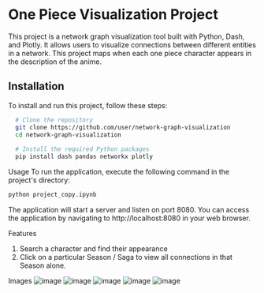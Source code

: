 # One Piece Visualization Project

This project is a network graph visualization tool built with Python, Dash, and Plotly. It allows users to visualize connections between different entities in a network.
This project maps when each one piece character appears in the description of the anime.

## Installation 

To install and run this project, follow these steps:

```bash 
  # Clone the repository
  git clone https://github.com/user/network-graph-visualization
  cd network-graph-visualization
  
  # Install the required Python packages
  pip install dash pandas networkx plotly
```

Usage
To run the application, execute the following command in the project's directory:
```bash
python project_copy.ipynb
```
The application will start a server and listen on port 8080. You can access the application by navigating to http://localhost:8080 in your web browser.

Features
1. Search a character and find their appearance
2. Click on a particular Season / Saga to view all connections in that Season alone.
   
Images
![image](https://github.com/ramyaaprasath/OnePiece-Visualization/assets/75536064/e1ddda0e-42be-4da4-90d5-a03c7b64c6e5)
![image](https://github.com/ramyaaprasath/OnePiece-Visualization/assets/75536064/01ca117d-2796-4a97-8ac1-aa3208e992a1)
![image](https://github.com/ramyaaprasath/OnePiece-Visualization/assets/75536064/7c66dcc8-9bb7-4dd0-b9d3-f7e9923f6f31)
![image](https://github.com/ramyaaprasath/OnePiece-Visualization/assets/75536064/956c5301-8f02-42c2-8408-59eed9966888)
![image](https://github.com/ramyaaprasath/OnePiece-Visualization/assets/75536064/8c0e9aed-2613-4e00-a7d0-41ffec506632)








